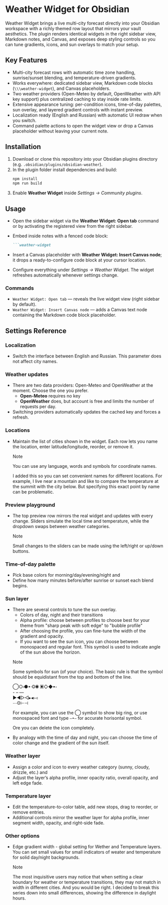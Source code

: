 # Weather Widget for Obsidian

Weather Widget brings a live multi-city forecast directly into your Obsidian workspace with a richly themed row layout that mirrors your vault aesthetics. The plugin renders identical widgets in the right sidebar view, Markdown notes, and Canvas, and exposes deep styling controls so you can tune gradients, icons, and sun overlays to match your setup.

## Key Features
- Multi-city forecast rows with automatic time zone handling, sunrise/sunset blending, and temperature-driven gradients.
- Works everywhere: dedicated sidebar view, Markdown code blocks (`\\\weather-widget`), and Canvas placeholders.
- Two weather providers (Open-Meteo by default, OpenWeather with API key support) plus centralized caching to stay inside rate limits.
- Extensive appearance tuning: per-condition icons, time-of-day palettes, sun overlay, and layered gradient controls with instant preview.
- Localization ready (English and Russian) with automatic UI redraw when you switch.
- Command palette actions to open the widget view or drop a Canvas placeholder without leaving your current note.

## Installation
1. Download or clone this repository into your Obsidian plugins directory (e.g. `.obsidian/plugins/obsidian-weather`).
2. In the plugin folder install dependencies and build:
   ```powershell
   npm install
   npm run build
   ```
3. Enable **Weather Widget** inside *Settings -> Community plugins*.

## Usage
- Open the sidebar widget via the **Weather Widget: Open tab** command or by activating the registered view from the right sidebar.
- Embed inside notes with a fenced code block:
  ```markdown
  ```weather-widget
  ```

- Insert a Canvas placeholder with **Weather Widget: Insert Canvas node**; it drops a ready-to-configure code block at your cursor location.
- Configure everything under *Settings -> Weather Widget*. The widget refreshes automatically whenever settings change.

### Commands
- `Weather Widget: Open tab` — reveals the live widget view (right sidebar by default).
- `Weather Widget: Insert Canvas node` — adds a Canvas text node containing the Markdown code block placeholder.

## Settings Reference

### Localization
- Switch the interface between English and Russian. This parameter does not affect city names.

### Weather updates
- There are two data providers: Open-Meteo and OpenWeather at the moment. Choose the one you prefer.
  - **Open-Meteo** requires no key
  - **OpenWeather** does, but account is free and limits the number of requests per day.
- Switching providers automatically updates the cached key and forces a refresh.

### Locations
- Maintain the list of cities shown in the widget. Each row lets you name the location, enter latitude/longitude, reorder, or remove it.
    > [!note] 
    > You can use any language, words and symbols for coordinate names.
    > 
    > I added this so you can set convenient names for different locations. For example, I live near a mountain and like to compare the temperature at the summit with the city below. But specifying this exact point by name can be problematic.

### Preview playground
- The top preview row mirrors the real widget and updates with every change. Sliders simulate the local time and temperature, while the dropdown swaps between weather categories.
    > [!note]
    > Small changes to the sliders can be made using the left/right or up/down buttons.

### Time-of-day palette
- Pick base colors for morning/day/evening/night and 
- Define how many minutes before/after sunrise or sunset each blend begins.

### Sun layer
- There are several controls to tune the sun overlay.
    - Colors of day, night and their transitions
    - Alpha profile: choose between profiles to choose best for your theme from "sharp peak with soft edge" to "bubble profile"
    - After choosing the profile, you can fine-tune the width of the gradient and opacity. 
    - If you want to see the sun icon, you can choose between monospaced and regular font. This symbol is used to indicate angle of the sun above the horizon.
    > [!note]
    > Some symbols for sun (of your choice). The basic rule is that the symbol should be equidistant from the top and bottom of the line.
    >
    > ◯○৹●•·◎◉
    > ▣◇◆▪▫\
    > \- – — \
    > ►◄▻◅▸◂▹◃\
    > ⋯Θ⊢⊣
    >
    > For example, you can use the ◯ symbol to show big ring, or use monospaced font and type `—•—` for accurate horisontal symbol.
    >
    > Ore you can delete the icon completely.
- By analogy with the time of day and night, you can choose the time of color change and the gradient of the sun itself.

### Weather layer
- Assign a color and icon to every weather category (sunny, cloudy, drizzle, etc.) and 
- Adjust the layer’s alpha profile, inner opacity ratio, overall opacity, and left edge fade.

### Temperature layer
- Edit the temperature-to-color table, add new stops, drag to reorder, or remove entries. 
- Additional controls mirror the weather layer for alpha profile, inner segment width, opacity, and right-side fade.

### Other options
- Edge gradient width - global setting for Wether and Temperature layers. You can set small values for small indicators of weater and temperature for solid day/night backgrounds. 
    > [!note]
    > The most inquisitive users may notice that when setting a clear boundary for weather or temperature transitions, they may not match in width in different cities. And you would be right. I decided to break this series down into small differences, showing the difference in daylight hours.



